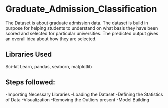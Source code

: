 # Graduate_Admission_Classification
The Dataset is about graduate admission data. The dataset is build in purpose for helping students to understand on what basis they have been scored and selected for particular universities. The predicted output gives an overall idea about how they are selected.
## Libraries Used
Sci-kit Learn, pandas, seaborn, matplotlib
## Steps followed:
-Importing Necessary Libraries
-Loading the Dataset
-Defining the Statistics of Data
-Visualization
-Removing the Outliers present 
-Model Building

